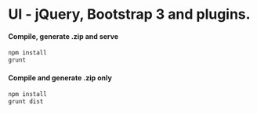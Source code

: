 # UI - jQuery, Bootstrap 3 and plugins.

#### Compile, generate .zip and serve

```bash
npm install
grunt
```

#### Compile and generate .zip only

```bash
npm install
grunt dist
```

